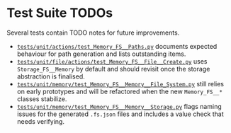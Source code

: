 # Test Suite TODOs

Several tests contain TODO notes for future improvements.

- [`tests/unit/actions/test_Memory_FS__Paths.py`](https://github.com/owasp-sbot/Memory-FS/blob/dev/tests/unit/actions/test_Memory_FS__Paths.py) documents expected behaviour for path generation and lists outstanding items.
- [`tests/unit/file/actions/test_Memory_FS__File__Create.py`](https://github.com/owasp-sbot/Memory-FS/blob/dev/tests/unit/file/actions/test_Memory_FS__File__Create.py) uses `Storage_FS__Memory` by default and should revisit once the storage abstraction is finalised.
- [`tests/unit/memory/test_Memory_FS__Memory__File_System.py`](https://github.com/owasp-sbot/Memory-FS/blob/dev/tests/unit/memory/test_Memory_FS__Memory__File_System.py) still relies on early prototypes and will be refactored when the new `Memory_FS__*` classes stabilize.
- [`tests/unit/memory/test_Memory_FS__Memory__Storage.py`](https://github.com/owasp-sbot/Memory-FS/blob/dev/tests/unit/memory/test_Memory_FS__Memory__Storage.py) flags naming issues for the generated `.fs.json` files and includes a value check that needs verifying.
